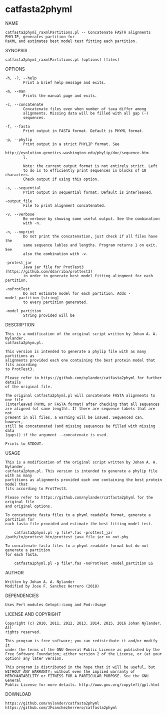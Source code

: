 catfasta2phyml
==============

NAME

    catfasta2phyml_raxmlPartitions.pl -- Concatenate FASTA alignments PHYLIP, generates partition for 
    RaXML and estimates best model test fitting each partition.

SYNOPSIS

    catfasta2phyml_raxmlPartitions.pl [options] [files]

OPTIONS

    -h, -?, --help
            Print a brief help message and exits.

    -m, --man
            Prints the manual page and exits.

    -c, --concatenate
            Concatenate files even when number of taxa differ among
            alignments. Missing data will be filled with all gap (-)
            sequences.

    -f, --fasta
            Print output in FASTA format. Default is PHYML format.

    -p, --phylip
            Print output in a strict PHYLIP format. See
            http://evolution.genetics.washington.edu/phylip/doc/sequence.htm
            l.
            
            Note: the current output format is not entirely strict. Left
            to do is to efficiently print sequences in blocks of 10 characters.
            Check output if using this option.

    -s, --sequential
            Print output in sequential format. Default is interleaved.

	-output_file
			File to print alignment concatenated.

    -v, --verbose
            Be verbose by showing some useful output. See the combination
            with -n.

    -n, --noprint
            Do not print the concatenation, just check if all files have the
            same sequence lables and lengths. Program returns 1 on exit. See
            also the combination with -v.

	-protest_jar
			Java jar file for ProtTest3 (https://github.com/ddarriba/prottest3)
			in order to generate best model fitting alingment for each partition.
	
	-noProtTest
			Do not estimate model for each partition. Adds -model_partition [string] 
			to every partition generated.
	
	-model_partition            
			String provided will be 
            

DESCRIPTION

	This is a modification of the original script written by Johan A. A. Nylander, 
	catfasta2phym.pl.
	
	This version is intended to generate a phylip file with as many partitions as
	alignments provided each one containing the best protein model that fits according
	to ProtTest3.

	Please refer to https://github.com/nylander/catfasta2phyml for further details
	of the original file.
	
	The original catfasta2phyml.pl will concatenate FASTA alignments to one file
    (interleaved PHYML or FASTA format) after checking that all sequences
    are aligned (of same length). If there are sequence labels that are not
    present in all files, a warning will be issued. Sequenced can, however,
    still be concatenated (and missing sequences be filled with missing data
    (gaps)) if the argument --concatenate is used.

    Prints to STDOUT.

USAGE

	This is a modification of the original script written by Johan A. A. Nylander, 
	catfasta2phym.pl. This version is intended to generate a phylip file with as many 
	partitions as alignments provided each one containing the best protein model that 
	fits according to ProtTest3.
	
	Please refer to https://github.com/nylander/catfasta2phyml for the original file
	and original options.

    To concatenate fasta files to a phyml readable format, generate a partition for 
    each fasta file provided and estimate the best fitting model test.

        catfasta2phyml.pl -p file*.fas -prottest_jar /path/to/prottest_bin/prottest_java_file.jar >> out.phy
        
	To concatenate fasta files to a phyml readable format but do not generate a partition 
	for each fasta.

        catfasta2phyml.pl -p file*.fas -noProtTest -model_partition LG

AUTHOR

    Written by Johan A. A. Nylander
    Modified by Jose F. Sanchez Herrero (2018)

DEPENDENCIES

    Uses Perl modules Getopt::Long and Pod::Usage

LICENSE AND COPYRIGHT

    Copyright (c) 2010, 2011, 2012, 2013, 2014, 2015, 2016 Johan Nylander. All
    rights reserved.

    This program is free software; you can redistribute it and/or modify it
    under the terms of the GNU General Public License as published by the
    Free Software Foundation; either version 2 of the License, or (at your
    option) any later version.

    This program is distributed in the hope that it will be useful, but
    WITHOUT ANY WARRANTY; without even the implied warranty of
    MERCHANTABILITY or FITNESS FOR A PARTICULAR PURPOSE. See the GNU General
    Public License for more details. http://www.gnu.org/copyleft/gpl.html

DOWNLOAD

    https://github.com/nylander/catfasta2phyml
    https://github.com/JFsanchezherrero/catfasta2phyml

